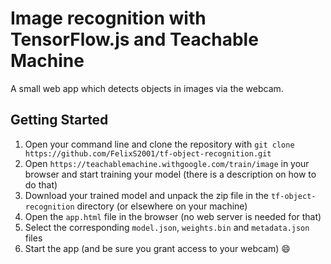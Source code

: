 # Image recognition with TensorFlow.js and Teachable Machine
A small web app which detects objects in images via the webcam.

## Getting Started
1. Open your command line and clone the repository with `git clone https://github.com/FelixS2001/tf-object-recognition.git`
2. Open `https://teachablemachine.withgoogle.com/train/image` in your browser and start training your model (there is a description on how to do that)
3. Download your trained model and unpack the zip file in the `tf-object-recognition` directory (or elsewhere on your machine)
4. Open the `app.html` file in the browser (no web server is needed for that)
5. Select the corresponding `model.json`, `weights.bin` and `metadata.json` files
6. Start the app (and be sure you grant access to your webcam) 😄
